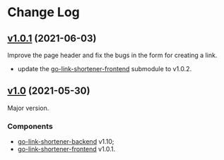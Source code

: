 # Change Log

## [v1.0.1](https://github.com/thewizardplusplus/go-link-shortener-integration/tree/v1.0.1) (2021-06-03)

Improve the page header and fix the bugs in the form for creating a link.

- update the [go-link-shortener-frontend](https://github.com/thewizardplusplus/go-link-shortener-frontend) submodule to v1.0.2.

## [v1.0](https://github.com/thewizardplusplus/go-link-shortener-integration/tree/v1.0) (2021-05-30)

Major version.

### Components

- [go-link-shortener-backend](https://github.com/thewizardplusplus/go-link-shortener-backend) v1.10;
- [go-link-shortener-frontend](https://github.com/thewizardplusplus/go-link-shortener-frontend) v1.0.1.
